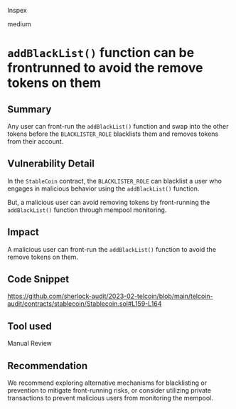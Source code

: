 Inspex

medium

# `addBlackList()` function can be frontrunned to avoid the remove tokens on them

## Summary

Any user can front-run the `addBlackList()` function and swap into the other tokens before the `BLACKLISTER_ROLE` blacklists them and removes tokens from their account.

## Vulnerability Detail

In the `StableCoin` contract, the `BLACKLISTER_ROLE` can blacklist a user who engages in malicious behavior using the `addBlackList()` function.

But, a malicious user can avoid removing tokens by front-running the `addBlackList()` function through mempool monitoring.

## Impact

A malicious user can front-run the `addBlackList()` function to avoid the remove tokens on them.

## Code Snippet
https://github.com/sherlock-audit/2023-02-telcoin/blob/main/telcoin-audit/contracts/stablecoin/Stablecoin.sol#L159-L164

## Tool used

Manual Review

## Recommendation

We recommend exploring alternative mechanisms for blacklisting or prevention to mitigate front-running risks, or consider utilizing private transactions to prevent malicious users from monitoring the mempool.
